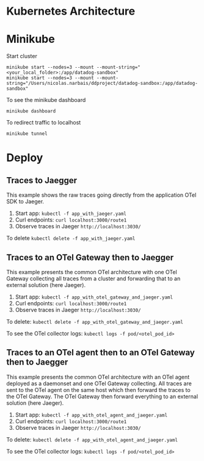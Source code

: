 Kubernetes Architecture
=======================

# Minikube

Start cluster
```
minikube start --nodes=3 --mount --mount-string="<your_local_folder>:/app/datadog-sandbox"
minikube start --nodes=3 --mount --mount-string="/Users/nicolas.narbais/ddproject/datadog-sandbox:/app/datadog-sandbox"
```

To see the minikube dashboard
```
minikube dashboard
```

To redirect traffic to localhost
```
minikube tunnel
```

# Deploy

## Traces to Jaegger

This example shows the raw traces going directly from the application OTel SDK to Jaeger.

1. Start app: `kubectl -f app_with_jaeger.yaml`
1. Curl endpoints: `curl localhost:3000/route1`
1. Observe traces in Jaeger `http://localhost:3030/`

To delete `kubectl delete -f app_with_jaeger.yaml`

## Traces to an OTel Gateway then to Jaegger

This example presents the common OTel architecture with one OTel Gateway collecting all traces from a cluster and forwarding that to an external solution (here Jaeger).

1. Start app: `kubectl -f app_with_otel_gateway_and_jaeger.yaml`
1. Curl endpoints: `curl localhost:3000/route1`
1. Observe traces in Jaeger `http://localhost:3030/`

To delete: `kubectl delete -f app_with_otel_gateway_and_jaeger.yaml`

To see the OTel collector logs: `kubectl logs -f pod/<otel_pod_id>`

## Traces to an OTel agent then to an OTel Gateway then to Jaegger

This example presents the common OTel architecture with an OTel agent deployed as a daemonset and one OTel Gateway collecting. All traces are sent to the OTel agent on the same host which then forward the traces to the OTel Gateway. The OTel Gateway then forward everything to an external solution (here Jaeger).

1. Start app: `kubectl -f app_with_otel_agent_and_jaeger.yaml`
1. Curl endpoints: `curl localhost:3000/route1`
1. Observe traces in Jaeger `http://localhost:3030/`

To delete: `kubectl delete -f app_with_otel_agent_and_jaeger.yaml`

To see the OTel collector logs: `kubectl logs -f pod/<otel_pod_id>`

